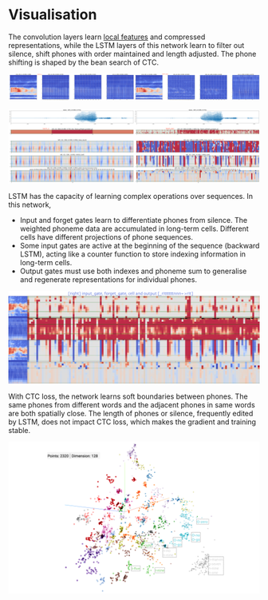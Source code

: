 # Visualisation

The convolution layers learn [local features](conv_weights.png) and compressed representations, while the LSTM layers of this network learn to filter out silence, shift phones with order maintained and length adjusted. The phone shifting is shaped by the bean search of CTC. 

![](conv_activation.png)

![](lstm_layer.png)

LSTM has the capacity of learning complex operations over sequences. In this network,
* Input and forget gates learn to differentiate phones from silence. The weighted phoneme data are accumulated in long-term cells. Different cells have different projections of phone sequences.
* Some input gates are active at the beginning of the sequence (backward LSTM), acting like a counter function to store indexing information in long-term cells.
* Output gates must use both indexes and phoneme sum to generalise and regenerate representations for individual phones.

![](lstm_gates.png)

With CTC loss, the network learns soft boundaries between phones. The same phones from different words and the adjacent phones in same words are both spatially close. The length of phones or silence, frequently edited by LSTM, does not impact CTC loss, which makes the gradient and training stable. 

![](PCA.png)
